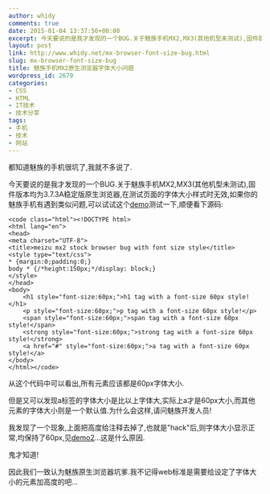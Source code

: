 ```yaml
---
author: whidy
comments: true
date: 2015-01-04 13:37:56+00:00
excerpt: 今天要说的是我才发现的一个BUG.关于魅族手机MX2,MX3(其他机型未测试),固件版本均为3.7.3A稳定版原生浏览器,在测试页面的字体大小样式时无效,
layout: post
link: http://www.whidy.net/mx-browser-font-size-bug.html
slug: mx-browser-font-size-bug
title: 魅族手机MX2原生浏览器字体大小问题
wordpress_id: 2679
categories:
- CSS
- HTML
- IT技术
- 技术分享
tags:
- 手机
- 技术
- 网站
---
```


都知道魅族的手机很坑了,我就不多说了.

今天要说的是我才发现的一个BUG.关于魅族手机MX2,MX3(其他机型未测试),固件版本均为3.7.3A稳定版原生浏览器,在测试页面的字体大小样式时无效,如果你的魅族手机有遇到类似问题,可以试试这个[demo](http://www.whidy.net/demos/mx_font_size_test/fz1.html)测试一下,顺便看下源码:

    
    <code class="html"><!DOCTYPE html>
    <html lang="en">
    <head>
    <meta charset="UTF-8">
    <title>meizu mx2 stock browser bug with font size style</title>
    <style type="text/css">
    * {margin:0;padding:0;}
    body * {/*height:150px;*/display: block;}
    </style>
    </head>
    <body>
        <h1 style="font-size:60px;">h1 tag with a font-size 60px style!</h1>
        <p style="font-size:60px;">p tag with a font-size 60px style!</p>
        <span style="font-size:60px;">span tag with a font-size 60px style!</span>
        <strong style="font-size:60px;">strong tag with a font-size 60px style!</strong>
        <a href="#" style="font-size:60px;">a tag with a font-size 60px style!</a>
    </body>
    </html></code>


从这个代码中可以看出,所有元素应该都是60px字体大小.

但是又可以发现a标签的字体大小是比以上字体大,实际上a才是60px大小,而其他元素的字体大小则是一个默认值.为什么会这样,请问魅族开发人员!

我发现了一个现象,上面把高度给注释去掉了,也就是"hack"后,则字体大小显示正常,均保持了60px,见[demo2](http://www.whidy.net/demos/mx_font_size_test/fz2.html)...这是什么原因.

鬼才知道!

因此我们一致认为魅族原生浏览器坑爹.我不记得web标准是需要给设定了字体大小的元素加高度的吧...
